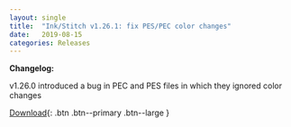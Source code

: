 ```yaml
---
layout: single
title:  "Ink/Stitch v1.26.1: fix PES/PEC color changes"
date:   2019-08-15
categories: Releases
---
```

**Changelog:**

v1.26.0 introduced a bug in PEC and PES files in which they ignored color changes

[Download](https://github.com/inkstitch/inkstitch/releases/tag/v1.26.1){: .btn .btn--primary .btn--large }
